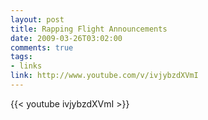 ```yaml
--- 
layout: post
title: Rapping Flight Announcements
date: 2009-03-26T03:02:00
comments: true
tags:
- links
link: http://www.youtube.com/v/ivjybzdXVmI
---
```

{{< youtube ivjybzdXVmI >}}
